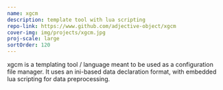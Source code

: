 ```yaml
---
name: xgcm
description: template tool with lua scripting
repo-link: https://www.github.com/adjective-object/xgcm
cover-img: img/projects/xgcm.jpg
proj-scale: large
sortOrder: 120
---
```


xgcm is a templating tool / language meant to
be used as a configuration file manager.
It uses an ini-based data declaration format, with
embedded lua scripting for data preprocessing.
